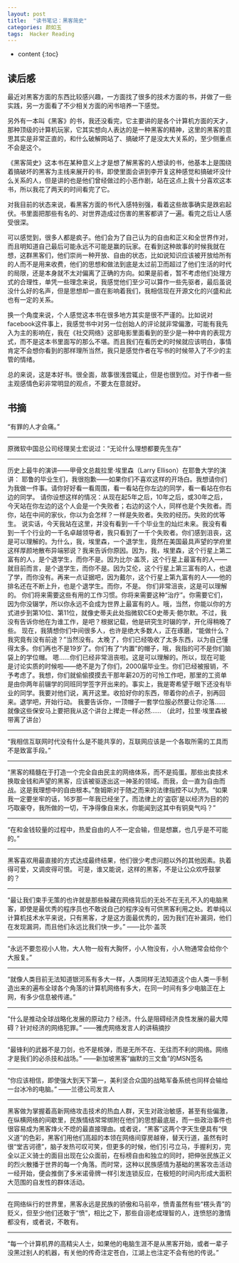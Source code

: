 ```yaml
---
layout: post
title:  "读书笔记：黑客简史"
categories: 颜如玉
tags:  Hacker Reading
---
```


* content
{:toc}

## 读后感

最近对黑客方面的东西比较感兴趣，一方面找了很多的技术方面的书，并做了一些实践，另一方面看了不少相关方面的闲书培养一下感觉。




另外有一本叫《黑客》的书，我还没看完，它主要讲的是各个计算机方面的天才，那种顶级的计算机玩家，它其实想向人表达的是一种黑客的精神，这里的黑客的意思其实是非常正直的，和什么破解网站了、搞破坏了是没太大关系的，至少侧重点不会是这个。

《黑客简史》这本书在某种意义上才是想了解黑客的人想读的书，他基本上是围绕着搞破坏的黑客为主线来展开的书，即使里面会讲到李开复这种感觉和搞破坏没什么关系的人，但是讲的也是他们曾经做过的小恶作剧，站在这点上我十分喜欢这本书，所以我花了两天的时间看完了它。

对我目前的状态来说，看黑客方面的书代入感特别强，看着这些故事确实是跌宕起伏。书里面把那些有名的、对世界造成过伤害的黑客都讲了一遍。看完之后让人感受很深。

可以感觉到，很多人都是疯子。他们会为了自己认为的自由和正义和全世界作对，而且明知道自己最后可能永远不可能是赢的玩家。在看到这种故事的时候我就在想，这群黑客们，他们崇尚一种开放、自由的状态，比如说知识应该被开放给所有的人而不是用来收费，他们的思想和做法到底是太过前卫而超过了他们生活的时代的局限，还是本身就不太对偏离了正确的方向。如果是前者，暂不考虑他们处理方式的合理性，单凭一些理念来说，我感觉他们至少可以算作一些先驱者，最后虽说没什么好的名声，但是思想却一直在影响着我们，我相信现在开源文化的兴盛和此也有一定的关系。

换一个角度来说，个人感觉这本书在很多地方其实是很不严谨的。比如说对facebook这件事上，我感觉书中对另一位创始人的评论就非常偏激，可能有我先入为主的影响在，我在《社交网络》这部电影里面看到的至少是一种中肯的表现方式，而不是这本书里面写的那么不堪。而且我们在看历史的时候就应该明白，事情肯定不会想你看到的那样理所当然，我只是感觉作者在写书的时候带入了不少的主管的情绪。

总的来说，这是本好书。很全面，故事很浅尝辄止，但是也很到位。对于作者一些主观感情色彩非常明显的观点，不要太在意就好。

## 书摘


“有罪的人才会痛。”

******

原微软中国总公司经理吴士宏说过：“无论什么理想都要先生存”

******

历史上最牛的演讲——甲骨文总裁拉里·埃里森（Larry Ellison）在耶鲁大学的演讲： 耶鲁的毕业生们，我很抱歉——如果你们不喜欢这样的开场白。我想请你们为我做一件事。请你好好看一看周围，看一看站在你左边的同学，看一看站在你右边的同学。 请你设想这样的情况：从现在起5年之后，10年之后，或30年之后，今天站在你左边的这个人会是一个失败者；右边的这个人，同样也是个失败者。而你，站在中间的家伙，你以为会怎样？一样是失败者。失败的经历。失败的优等生。 说实话，今天我站在这里，并没有看到一千个毕业生的灿烂未来。我没有看到一千个行业的一千名卓越领导者，我只看到了一千个失败者。你们感到沮丧，这是可以理解的。为什么，我，埃里森，一个退学生，竟然在美国最具声望的学府里这样厚颜地散布异端邪说？我来告诉你原因。因为，我，埃里森，这个行星上第二富有的人，是个退学生，而你不是。因为比尔·盖茨，这个行星上最富有的人——就目前而言，是个退学生，而你不是。因为艾伦，这个行星上第三富有的人，也退了学，而你没有。再来一点证据吧，因为戴尔，这个行星上第九富有的人——他的排名还在不断上升，也是个退学生。而你，不是。 你们非常沮丧，这是可以理解的。 你们将来需要这些有用的工作习惯。你将来需要这种“治疗”。你需要它们，因为你没辍学，所以你永远不会成为世界上最富有的人。哦，当然，你能以你的方式进步到第10位、第11位，就像史蒂夫此处指微软CEO史蒂夫·鲍尔默。不过，我没有告诉你他在为谁工作，是吧？根据记载，他是研究生时辍的学，开化得稍晚了些。 现在，我猜想你们中间很多人，也许是绝大多数人，正在琢磨，“能做什么？我究竟有没有前途？”当然没有。太晚了，你们已经吸收了太多东西，以为自己懂得太多。你们再也不是19岁了。你们有了“内置”的帽子，哦，我指的可不是你们脑袋上的学位帽。 嗯……你们已经非常沮丧啦。这是可以理解的。所以，现在可能是讨论实质的时候啦——绝不是为了你们，2000届毕业生。你们已经被报销，不予考虑了。我想，你们就偷偷摸摸去干那年薪20万的可怜工作吧，那里的工资单是由你两年前辍学的同班同学签字开出来的。事实上，我是寄希望于眼下还没有毕业的同学。我要对他们说，离开这里。收拾好你的东西，带着你的点子，别再回来。退学吧，开始行动。 我要告诉你，一顶帽子一套学位服必然要让你沦落……就像这些保安马上要把我从这个讲台上撵走一样必然…… （此时，拉里·埃里森被带离了讲台）

******

“我相信互联网时代没有什么是不能共享的，互联网应该是一个各取所需的工具而不是致富手段。”

******

“黑客的精髓在于打造一个完全自由民主的网络体系，而不是捣蛋。那些出卖技术换取金钱和声望的黑客，应该被驱逐出这一神圣的领域。而我，会一直为自由而战。这是我理想中的自由根本。”詹姆斯对于随之而来的法律指控不以为然。“如果我一定要坐牢的话，16岁那一年我已经坐了。而法律上的‘盗窃’是以经济为目的的巧取豪夺，我所做的一切，干净得像自来水，你能闻到这其中有铜臭气吗？”

******

“在和金钱较量的过程中，热爱自由的人不一定会输，但是想赢，也几乎是不可能的。”

******

黑客喜欢用最直接的方式达成最终结果，他们很少考虑问题以外的其他因素。执着得可爱，又调皮得可恨。 可是，谁又能说，这样的黑客，不是让公众欢呼鼓掌的？

******

“最让我们束手无策的也许就是那些躲藏在网络背后的无处不在无孔不入的电脑黑客，即使是最优秀的程序员也不敢说自己的程序没有可供黑客利用之处。若单纯以计算机技术水平来说，只有黑客，才是这方面最优秀的，因为我们在补漏洞，他们在发现漏洞，而且他们永远比我们快一步。” ——比尔·盖茨

******

“永远不要忽视小人物，大人物一般有大胸怀，小人物没有，小人物通常会给你个大报复。”

******

“就像人类目前无法知道银河系有多大一样，人类同样无法知道这个由人类一手制造出来的遍布全球各个角落的计算机网络有多大，在同一时间有多少电脑正在上网，有多少信息被传递。”

******

“什么是推动全球战略化发展的原动力？经济。什么是阻碍经济良性发展的最大障碍？针对经济的网络犯罪。” ——雅虎网络发言人的讲稿摘抄

******

“最锋利的武器不是刀剑，也不是核弹，而是无所不在、无往而不利的网络。网络才是我们的必杀技和战场。” ——新加坡黑客“幽默的三文鱼”的MSN签名

******

“你应该相信，即使强大到天下第一，美利坚合众国的战略军备系统也同样会输给一台冰冷的电脑。” ——兰德公司发言人

******

黑客做为掌握着高新网络攻击技术的热血人群，天生对政治敏感，甚至有些偏激，在纵横网络的间歇里，民族情结常常绑附在他们的思想最底层，而一些政治事件也很容易成为黑客烽火不熄的最直接理由。或者说，“黑客”这两个字天生便具有“侠义道”的色彩，黑客们用他们高超的本领在网络间穿房越脊，替天行道，虽然有时很“堂吉诃德”，脑子发热可叹可笑，但更多的时候，他们引弓立马，手握利刃，完全以正义骑士的面目出现在公众面前，在标榜自由和独立的同时，把伸张民族正义的烈火散播于世界的每一个角落。而时常，这种以民族感情为基础的黑客攻击活动一经开始，便会推倒了多米诺骨牌一样引发连锁反应，在极短的时间内形成大面积大范围的自发性的群体活动。

******

在网络纵行的世界里，黑客永远是民族的骄傲和马前卒，愤青虽然有些“楞头青”的贬义，但至少他们还敢于“愤”，相比之下，那些自诩老成理智的人，连愤怒的激情都没有，或者说，不敢有。

******

“每一个计算机界的高精尖人士，如果他的电脑生涯不是从黑客开始，或者一辈子没黑过别人的机器，有关他的传奇注定苍白，江湖上也注定不会有他的传说。”

